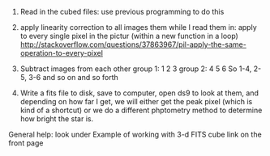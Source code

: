 1. Read in the cubed files: use previous programming to do this

2. apply linearity correction to all images them while I read them in: apply to every single pixel in the pictur (within a new function in a loop)
  http://stackoverflow.com/questions/37863967/pil-apply-the-same-operation-to-every-pixel

3. Subtract images from each other
  group 1:   1    2   3
  group 2:   4    5   6
  So 1-4, 2-5, 3-6 and so on and so forth

4. Write a fits file to disk, save to computer, open ds9 to look at them, and depending on how far I get, we will either get the peak pixel (which is kind of a shortcut) or we do a different phptometry method to determine how bright the star is.

General help:
  look under Example of working with 3-d FITS cube link on the front page
